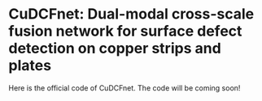 # CuDCFnet: Dual-modal cross-scale fusion network for surface defect detection on copper strips and plates

Here is the official code of CuDCFnet. The code will be coming soon!
